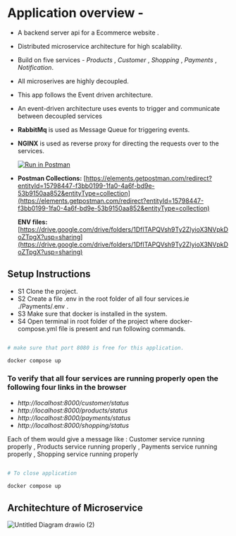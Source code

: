 # Application overview -

-   A backend server api for a Ecommerce website .
-   Distributed microservice architecture for high scalability.
-   Build on five services - _Products_ , _Customer_ , _Shopping_ , _Payments_ , _Notification_.
-   All microserives are highly decoupled.
-   This app follows the Event driven architecture.
-   An event-driven architecture uses events to trigger and communicate between decoupled services
-   **RabbitMq** is used as Message Queue for triggering events.
-   **NGINX** is used as reverse proxy for directing the requests over to the services.

    [![Run in Postman](https://run.pstmn.io/button.svg)](https://app.getpostman.com/run-collection/15798447-f3bb0199-1fa0-4a6f-bd9e-53b9150aa852?action=collection%2Ffork&collection-url=entityId%3D15798447-f3bb0199-1fa0-4a6f-bd9e-53b9150aa852%26entityType%3Dcollection%26workspaceId%3D3700ddd4-1040-4ed4-aa63-2a0d2425cf01)

-   **Postman Collections:** [https://elements.getpostman.com/redirect?entityId=15798447-f3bb0199-1fa0-4a6f-bd9e-53b9150aa852&entityType=collection](https://elements.getpostman.com/redirect?entityId=15798447-f3bb0199-1fa0-4a6f-bd9e-53b9150aa852&entityType=collection)

    **ENV files:** [https://drive.google.com/drive/folders/1DfITAPQVsh9Ty2ZlyioX3NVpkDoZTpgX?usp=sharing](https://drive.google.com/drive/folders/1DfITAPQVsh9Ty2ZlyioX3NVpkDoZTpgX?usp=sharing)

## Setup Instructions

-   S1 Clone the project.
-   S2 Create a file .env in the root folder of all four services.ie ./Payments/.env .
-   S3 Make sure that docker is installed in the system.
-   S4 Open terminal in root folder of the project where docker-compose.yml file is present and run following commands.

```bash

# make sure that port 8080 is free for this application.

docker compose up
```

### To verify that all four services are running properly open the following four links in the browser

-   _http://localhost:8000/customer/status_
-   _http://localhost:8000/products/status_
-   _http://localhost:8000/payments/status_
-   _http://localhost:8000/shopping/status_

Each of them would give a message like : Customer service running properly , Products service running properly , Payments service running properly , Shopping service running properly

```bash

# To close application

docker compose up
```
## Architechture of Microservice
![Untitled Diagram drawio (2)](https://res.cloudinary.com/abhistrike/image/upload/v1674835251/Microservice_Architecture_1.25x_ggzjw4.png)
